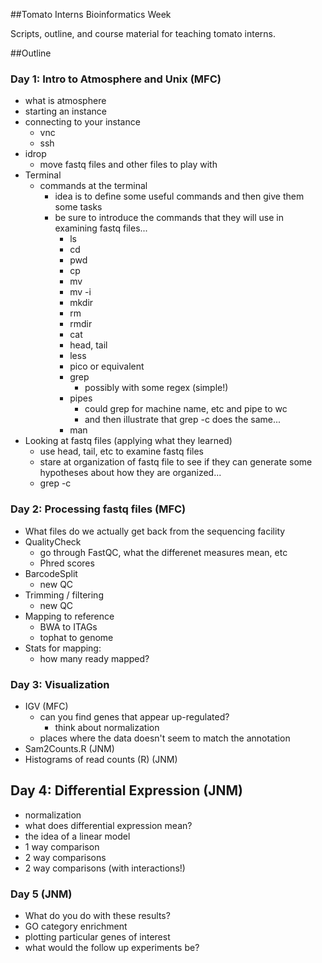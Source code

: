 ##Tomato Interns Bioinformatics Week

Scripts, outline, and course material for teaching tomato interns.

##Outline
### Day 1: Intro to Atmosphere and Unix (MFC)
* what is atmosphere
* starting an instance
* connecting to your instance
	* vnc
	* ssh
* idrop
	* move fastq files and other files to play with
* Terminal
	* commands at the terminal
		* idea is to define some useful commands and then give them some tasks
		* be sure to introduce the commands that they will use in examining fastq files...
			* ls
			* cd
			* pwd
			* cp
			* mv
			* mv -i
			* mkdir
			* rm
			* rmdir
			* cat
			* head, tail
			* less
			* pico or equivalent
			* grep
				* possibly with some regex (simple!)
			* pipes
				* could grep for machine name, etc and pipe to wc
				* and then illustrate that grep -c does the same...
			* man
* Looking at fastq files (applying what they learned)
	* use head, tail, etc to examine fastq files
	* stare at organization of fastq file to see if they can generate some hypotheses about how they are organized...
	* grep -c

### Day 2:  Processing fastq files (MFC)
* What files do we actually get back from the sequencing facility
* QualityCheck
	* go through FastQC, what the differenet measures mean, etc
	* Phred scores
* BarcodeSplit
	* new QC
* Trimming / filtering
	* new QC
* Mapping to reference
	* BWA to ITAGs
	* tophat to genome
* Stats for mapping: 
	* how many ready mapped?
	
### Day 3: Visualization 
* IGV (MFC)
	* can you find genes that appear up-regulated?
		* think about normalization
	* places where the data doesn't seem to match the annotation
* Sam2Counts.R (JNM)
* Histograms of read counts (R) (JNM)

## Day 4: Differential Expression (JNM)
* normalization
* what does differential expression mean?
* the idea of a linear model
* 1 way comparison
* 2 way comparisons
* 2 way comparisons (with interactions!)

### Day 5 (JNM)
* What do you do with these results?
* GO category enrichment
* plotting particular genes of interest
* what would the follow up experiments be?

	